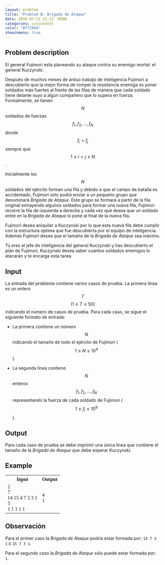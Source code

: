 ```yaml
---
layout: problem
title: "Problem B: Brigada de Ataque"
date: 2016-07-22 21:12 -0500
categories: cuscontest
color: "#ff294d"
showinmenu: true
---
```


## Problem description

El general Fujimori esta planeando su ataque contra su enemigo mortal: el general Kuczynski.

Después de muchos meses de arduo trabajo de inteligencia Fujimori a descubierto que la mejor forma de romper la resistencia enemiga es poner soldados más fuertes al frente de las filas de manera que cada soldado tiene delante suyo a algún compañero que lo supera en fuerza. Formalmente, se tienen $$N$$ soldados de fuerzas $$f_1, f_2, \dots, f_N$$ donde $$f_i > f_j$$ siempre que $$1 \leq i < j \leq N$$.

Inicialmente los $$N$$ soldados del ejército forman una fila y debido a que el campo de batalla es accidentado, Fujimori sólo podrá enviar a un pequeño grupo que denominará *Brigada de Ataque*. Este grupo se formará a partir de la fila original extrayendo algunos soldados para formar una nueva fila, Fujimori recorre la fila de izquierda a derecha y cada vez que desea que un soldado entre en la *Brigada de Ataque* lo pone al final de la nueva fila.

Fujimori desea aniquilar a Kuczynski por lo que esta nueva fila debe cumplir con la estructura óptima que fue descubierta por el equipo de inteligencia. Además Fujimori desea que el tamaño de la *Brigada de Ataque* sea máximo.

Tú eres el jefe de inteligencia del general Kuczynski y has descubierto el plan de Fujimori, Kuczynski desea saber cuantos soldados enemigos lo atacarán y te encarga esta tarea.

## Input

La entrada del problema contiene varios casos de prueba. La primera línea es un entero $$T$$ $$(1\leq T \leq 50)$$ indicando el número de casos de prueba. Para cada caso, se sigue el siguiente formato de entrada:

  * La primera contiene un número $$N$$ indicando el tamaño de todo el ejército de Fujimori ($$1 \leq N \leq 10^4$$).

  * La segunda línea contiene $$N$$ enteros $$f_1, f_2, \dots, f_N$$ representando la fuerza de cada soldado de Fujimori ($$1 \leq f_i \leq 10^9$$).

## Output

Para cada caso de prueba se debe imprimir una única línea que contiene el tamaño de la *Brigada de Ataque* que debe esperar Kuczynski.

## Example

<div class="panel panel-default">
  <table class="table" style="font-family:'Lucida Console',monoscape;">
    <tr>
      <th> Input </th>
      <th> Output </th>
    </tr>
    <tr>
      <td>
        2<br>
        7<br>
        14 15 4 7 3 3 1<br>
        5<br>
        1 1 1 1 1<br>
      </td>
      <td> 
        4<br>
        1<br>
      </td>
    </tr>
  </table>
</div>

## Observación

Para el primer caso la *Brigada de Ataque* podría estar formada por: `14 7 3 1` ó `15 7 3 1`.

Para el segundo caso la *Brigada de Ataque* sólo puede estar formada por: `1`.
